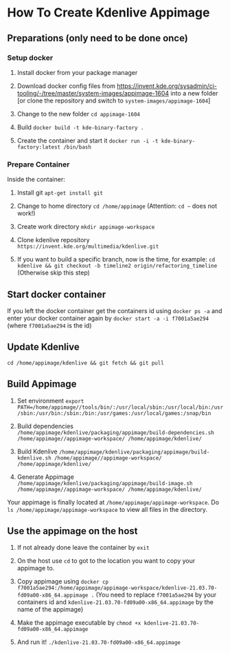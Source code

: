 # How To Create Kdenlive Appimage

## Preparations (only need to be done once)
### Setup docker
1. Install docker from your package manager

2. Download docker config files from https://invent.kde.org/sysadmin/ci-tooling/-/tree/master/system-images/appimage-1604 into a new folder [or clone the repository and switch to `system-images/appimage-1604`]

3. Change to the new folder `cd appimage-1604`

4. Build `docker build -t kde-binary-factory .`

5. Create the container and start it `docker run -i -t kde-binary-factory:latest /bin/bash`

### Prepare Container
Inside the container:

1. Install git `apt-get install git`

2. Change to home directory `cd /home/appimage` (Attention: `cd ~` does not work!)

3. Create work directory `mkdir appimage-workspace`

4. Clone kdenlive repository `https://invent.kde.org/multimedia/kdenlive.git`

5. If you want to build a specific branch, now is the time, for example: `cd kdenlive && git checkout -b timeline2 origin/refactoring_timeline` (Otherwise skip this step)

## Start docker container

If you left the docker container get the containers id using `docker ps -a` and enter your docker container again by `docker start -a -i f7001a5ae294` (where `f7001a5ae294` is the id)

## Update Kdenlive

`cd /home/appimage/kdenlive && git fetch && git pull`

## Build Appimage

1. Set environment `export PATH=/home/appimage//tools/bin/:/usr/local/sbin:/usr/local/bin:/usr/sbin:/usr/bin:/sbin:/bin:/usr/games:/usr/local/games:/snap/bin`

2. Build dependencies `/home/appimage/kdenlive/packaging/appimage/build-dependencies.sh /home/appimage//appimage-workspace/ /home/appimage/kdenlive/`

3. Build Kdenlive `/home/appimage/kdenlive/packaging/appimage/build-kdenlive.sh /home/appimage//appimage-workspace/ /home/appimage/kdenlive/`

4. Generate Appimage `/home/appimage/kdenlive/packaging/appimage/build-image.sh /home/appimage//appimage-workspace/ /home/appimage/kdenlive/`

Your appimage is finally located at `/home/appimage/appimage-workspace`. Do `ls /home/appimage/appimage-workspace` to view all files in the directory.

## Use the appimage on the host
1. If not already done leave the container by `exit`

2. On the host use `cd` to got to the location you want to copy your appimage to.

3. Copy appimage using `docker cp f7001a5ae294:/home/appimage/appimage-workspace/kdenlive-21.03.70-fd09a00-x86_64.appimage .` (You need to replace `f7001a5ae294` by your containers id and `kdenlive-21.03.70-fd09a00-x86_64.appimage` by the name of the appimage)

4. Make the appimage executable by `chmod +x kdenlive-21.03.70-fd09a00-x86_64.appimage`

5. And run it! `./kdenlive-21.03.70-fd09a00-x86_64.appimage`
